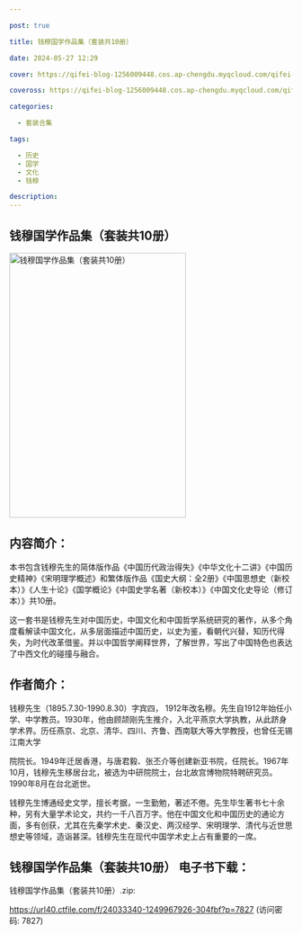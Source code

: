 ```yaml
---

post: true

title: 钱穆国学作品集（套装共10册）

date: 2024-05-27 12:29

cover: https://qifei-blog-1256009448.cos.ap-chengdu.myqcloud.com/qifei-blog/6618ab0268eb935713eb051f.jpg

coveross: https://qifei-blog-1256009448.cos.ap-chengdu.myqcloud.com/qifei-blog/6618ab0268eb935713eb051f.jpg

categories:

  - 套装合集

tags:

  - 历史
  - 国学
  - 文化
  - 钱穆

description:
---
```


## 钱穆国学作品集（套装共10册）
<img alt="钱穆国学作品集（套装共10册） " class="aligncenter loading" data-was-processed="true" decoding="async" fetchpriority="high" height="471" src="https://qifei-blog-1256009448.cos.ap-chengdu.myqcloud.com/qifei-blog/6618ab0268eb935713eb051f.jpg" style="cursor: zoom-in;" width="314"/>

## 内容简介：

本书包含钱穆先生的简体版作品《中国历代政治得失》《中华文化十二讲》《中国历史精神》《宋明理学概述》和繁体版作品《国史大纲：全2册》《中国思想史（新校本）》《人生十论》《国学概论》《中国史学名著（新校本）》《中国文化史导论（修订本）》共10册。

这一套书是钱穆先生对中国历史，中国文化和中国哲学系统研究的著作，从多个角度看解读中国文化，从多层面描述中国历史，以史为鉴，看朝代兴替，知历代得失，为时代改革借鉴。并以中国哲学阐释世界，了解世界，写出了中国特色也表达了中西文化的碰撞与融合。

## 作者简介：

钱穆先生（1895.7.30-1990.8.30）字宾四， 1912年改名穆。先生自1912年始任小学、中学教员。1930年，他由顾颉刚先生推介，入北平燕京大学执教，从此跻身学术界。历任燕京、北京、清华、四川、齐鲁、西南联大等大学教授，也曾任无锡江南大学<br/>

院院长。1949年迁居香港，与唐君毅、张丕介等创建新亚书院，任院长。1967年10月，钱穆先生移居台北，被选为中研院院士，台北故宫博物院特聘研究员。1990年8月在台北逝世。<br/>

钱穆先生博通经史文学，擅长考据，一生勤勉，著述不倦。先生毕生著书七十余种，另有大量学术论文，共约一千八百万字。他在中国文化和中国历史的通论方面，多有创获，尤其在先秦学术史、秦汉史、两汉经学、宋明理学、清代与近世思想史等领域，造诣甚深。钱穆先生在现代中国学术史上占有重要的一席。

## 钱穆国学作品集（套装共10册） 电子书下载：
钱穆国学作品集（套装共10册）.zip: 

https://url40.ctfile.com/f/24033340-1249967926-304fbf?p=7827 (访问密码: 7827)
